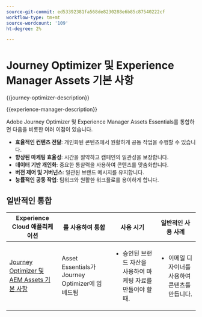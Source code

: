 ```yaml
---
source-git-commit: ed53392381fa568de8230288e6b85c87540222cf
workflow-type: tm+mt
source-wordcount: '109'
ht-degree: 2%

---
```



# Journey Optimizer 및 Experience Manager Assets 기본 사항

{{journey-optimizer-description}}

{{experience-manager-description}}

Adobe Journey Optimizer 및 Experience Manager Assets Essentials를 통합하면 다음을 비롯한 여러 이점이 있습니다.

+ **효율적인 컨텐츠 전달**: 개인화된 콘텐츠에서 원활하게 공동 작업을 수행할 수 있습니다.
+ **향상된 마케팅 효율성**: 시간을 절약하고 캠페인의 일관성을 보장합니다.
+ **데이터 기반 개인화**: 중요한 통찰력을 사용하여 콘텐츠를 맞춤화합니다.
+ **버전 제어 및 거버넌스**: 일관된 브랜드 메시지를 유지합니다.
+ **능률적인 공동 작업**: 팀워크와 원활한 워크플로를 용이하게 합니다.

## 일반적인 통합

<table>
    <thead>
        <tr>
            <th>Experience Cloud 애플리케이션</th>
            <th>를 사용하여 통합</th>
            <th>사용 시기</th>
            <th>일반적인 사용 사례</th>
        </tr>
    </thead>
    <tbody>
        <tr>
            <td><a href="https://experienceleague.adobe.com/docs/journey-optimizer-learn/tutorials/email-channel/create-content-with-the-email-designer.html?lang=en" target="_blank" rel="noreferrer">Journey Optimizer 및 AEM Assets 기본 사항</a></td>
            <td>Asset Essentials가 Journey Optimizer에 임베드됨</td>
            <td>
                <ul>
                    <li>승인된 브랜드 자산을 사용하여 마케팅 자료를 만들어야 할 때.</li>
                </ul>
            </td>
            <td>
                <ul><li>이메일 디자이너를 사용하여 콘텐츠를 만듭니다.</li></ul>
            </td>
        </tr>        
    </tbody>          
</table>
